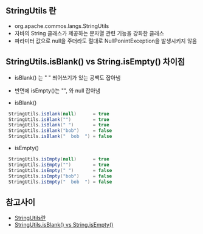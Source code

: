 ## StringUtils 란
- org.apache.commos.langs.StringUtils 
- 자바의 String 클래스가 제공하는 문자열 관련 기능을 강화한 클래스
- 파라미터 값으로 null을 주더라도 절대로 NullPonintException을 발생시키지 않음

## StringUtils.isBlank() vs String.isEmpty() 차이점
- isBlank() 는 " " 띄어쓰기가 있는 공백도 잡아냄
- 반면에 isEmpty()는 "", 와 null 잡아냄


- isBlank()
~~~java
 StringUtils.isBlank(null)      = true
 StringUtils.isBlank("")        = true  
 StringUtils.isBlank(" ")       = true  
 StringUtils.isBlank("bob")     = false  
 StringUtils.isBlank("  bob  ") = false
~~~

- isEmpty()
~~~java
 StringUtils.isEmpty(null)      = true
 StringUtils.isEmpty("")        = true  
 StringUtils.isEmpty(" ")       = false  
 StringUtils.isEmpty("bob")     = false  
 StringUtils.isEmpty("  bob  ") = false
~~~



## 참고사이
- [StringUtils란](https://kmj1107.tistory.com/entry/Java-StringUtils)
- [StringUtils.isBlank() vs String.isEmpty() ](https://stackoverflow.com/questions/23419087/stringutils-isblank-vs-string-isempty)